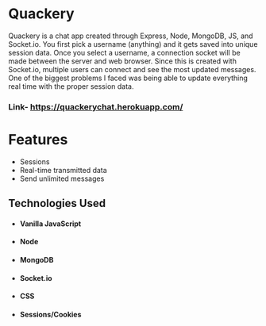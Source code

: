# Quackery

Quackery is a chat app created through Express, Node, MongoDB, JS, and Socket.io. You first pick a username (anything) and it gets saved into unique session data.
Once you select a username, a connection socket will be made between the server and web browser. Since this is created with Socket.io, multiple users can connect and see
the most updated messages. One of the biggest problems I faced was being able to update everything real time with the proper session data.

### Link- https://quackerychat.herokuapp.com/

# Features

- Sessions
- Real-time transmitted data
- Send unlimited messages

## Technologies Used
- #### Vanilla JavaScript
- #### Node
- #### MongoDB
- #### Socket.io
- #### CSS
- #### Sessions/Cookies
